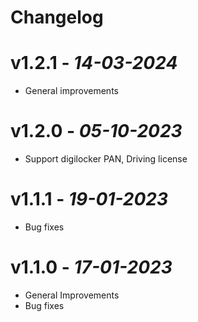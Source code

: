 # Changelog

# **v1.2.1** - *14-03-2024*
- General improvements

# **v1.2.0** - *05-10-2023*
- Support digilocker PAN, Driving license

# **v1.1.1** - *19-01-2023*
- Bug fixes

# **v1.1.0** - *17-01-2023*
- General Improvements
- Bug fixes
